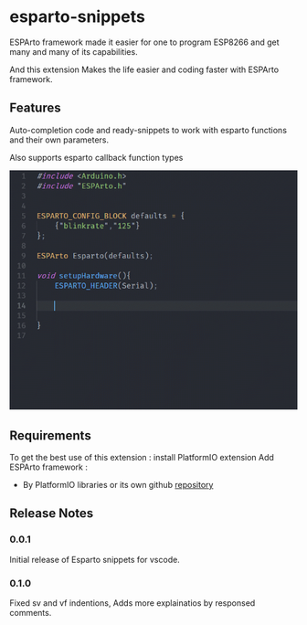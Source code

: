 # esparto-snippets

ESPArto framework made it easier for one to program ESP8266 and get many and many of its capabilities.

And this extension Makes the life easier and coding faster with ESPArto framework.


## Features

Auto-completion code and ready-snippets to work with esparto functions and their own parameters.

Also supports esparto callback function types

![Auto-completion code](images/EspartoSnippet.gif)



## Requirements

To get the best use of this extension :
install PlatformIO extension
Add ESPArto framework : 
- By PlatformIO libraries or its own github [repository](https://github.com/philbowles/esparto)


## Release Notes


### 0.0.1

Initial release of Esparto snippets for vscode.

### 0.1.0

Fixed sv and vf indentions, Adds more explainatios by responsed comments.